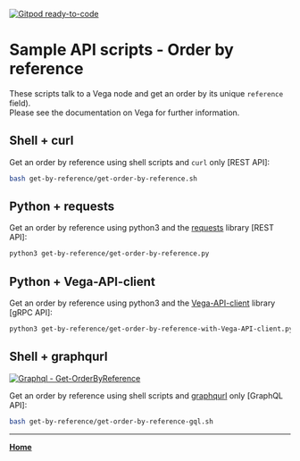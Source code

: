 [![Gitpod ready-to-code](https://img.shields.io/badge/Gitpod-ready--to--code-blue?logo=gitpod)](https://gitpod.io/#https://github.com/vegaprotocol/sample-api-scripts)

# Sample API scripts - Order by reference

These scripts talk to a Vega node and get an order by its unique `reference` field).  
Please see the documentation on Vega for further information.

## Shell + curl

Get an order by reference using shell scripts and `curl` only [REST API]:

```bash
bash get-by-reference/get-order-by-reference.sh
```

## Python + requests

Get an order by reference using python3 and the [requests](https://pypi.org/project/requests/) library [REST API]:

```bash
python3 get-by-reference/get-order-by-reference.py
```

## Python + Vega-API-client

Get an order by reference using python3 and the [Vega-API-client](https://pypi.org/project/Vega-API-client/) library [gRPC API]:

```bash
python3 get-by-reference/get-order-by-reference-with-Vega-API-client.py
```

## Shell + graphqurl
[![Graphql - Get-OrderByReference](https://img.shields.io/badge/Graphql-Get--OrderByReference-2ea44f?logo=GraphQL)](https://graphqlbin.com/v2/GzMVIO)

Get an order by reference using shell scripts and [graphqurl](https://github.com/hasura/graphqurl) only [GraphQL API]:

```bash
bash get-by-reference/get-order-by-reference-gql.sh
```

---

**[Home](../README.md)**
 
